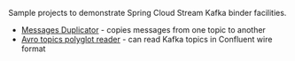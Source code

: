 Sample projects to demonstrate Spring Cloud Stream Kafka binder facilities.

* [Messages Duplicator](messages-duplicator/) - copies messages from one topic to another
* [Avro topics polyglot reader](avro-polyglot-reader/) - can read Kafka topics in Confluent wire format
